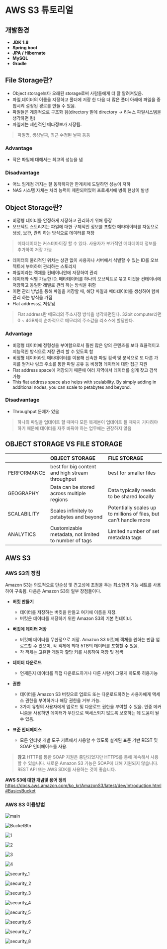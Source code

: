 # AWS S3 튜토리얼

## 개발환경
- **JDK 1.8**
- **Spring boot**
- **JPA / Hibernate**
- **MySQL**
- **Gradle**

## File Storage란?

-	Object storage보다 오래된 storage로써 사람들에게 더 잘 알려져있음.
-	파일,데이터의 이름을 지정하고 폴더에 저장 한 다음 더 많은 폴더 아래에 파일을 중첩시켜 설정된 경로를 만들 수 있음.
-	파일들은 계층적으로 구조화 됨(directory 밑에 directory -> 리눅스 파일시스템을 생각하면 됨)
-	파일에는 제한적인 메타정보가 저장됨.

> 파일명, 생성날짜, 최근 수정된 날짜 등등

### Advantage

-	작은 파일에 대해서는 최고의 성능을 냄

### Disadvantage

-	어느 임계점 까지는 잘 동작하지만 한계치에 도달하면 성능이 저하
-	NAS 시스템 자체는 처리 능력이 제한되어있어 프로세서에 병목 현상이 발생


## Object Storage란?

-	비정형 데이터를 안정하게 저장하고 관리하기 위해 등장
-	오브젝트 스토리지는 파일에 대한 구체적인 정보를 포함한 메타데이터를 자동으로 생성, 보관, 관리 하는 방식으로 데이터를 저장

> 메타데이터는 커스터마이징 할 수 있다. 사용자가 부가적인 메타데이터 정보를 추가하여 저장 가능

-	데이터의 물리적인 위치는 상관 없이 사용자나 서버에서 식별할 수 있는 ID를 오브젝트에 부여하여 관리하는 스토리지
- 파일이라는 객체를 컨테이너안에 저장하여 관리
-	데이터와 식별 가능한 ID, 메타데이터를 하나의 오브젝트로 묶고 이것을 컨테이너에 저장하고 동일한 레벨로 관리 하는 방식을 취함
-	이런 관리 방법을 통해 파일을 저장할 때, 해당 파일과 메타데이터를 생성하여 함께 관리 하는 방식을 가짐
-	Flat address로 저장됨

> Flat address란 메모리의 주소지정 방식을 생각하면된다. 32bit computer라면 0 ~ 4GB까지 순차적으로 메모리의 주소값을 리소스에 할당한다.

### Advantage

-	비정형 데이터에 정형성을 부여함으로서 훨씬 많은 양의 콘텐츠를 보다 효율적이고 지능적인 방식으로 저장 관리 할 수 있도록 함
-	비정형 데이터라도 메타데이터를 이용해 신속한 파일 검색 및 분석으로 또 다른 가치를 얻거나 링크 주소를 통한 파일 공유 등 비정형 데이터에 대한 접근 지원
-	Flat address space에 저장되기 때문에 여러 지역에서 데이터를 쉽게 찾고 검색 가능
-	This flat address space also helps with scalability. By simply adding in additional nodes, you can scale to petabytes and beyond.

### Disadvantage

-	Throughput 문제가 있음

> 하나의 파일을 업데이트 할 때마다 모든 복제본이 업데이트 될 때까지 기다려야 하기 때문에 데이터를 자주 바꿔야 하는 업무에는 권장하지 않음

## OBJECT STORAGE VS FILE STORAGE

|             | OBJECT STORAGE                                       | FILE STORAGE                                                      |
|:------------|:-----------------------------------------------------|:------------------------------------------------------------------|
| PERFORMANCE | best for big content and high stream throughput      | best for smaller files                                            |
| GEOGRAPHY   | Data can be stored across multiple regions           | Data typically needs to be shared locally                         |
| SCALABILITY | Scales infinitely to petabytes and beyond            | Potentially scales up to millions of files, but can’t handle more |
| ANALYTICS   | Customizable metadata, not limited to number of tags | Limited number of set metadata tags                               |

## AWS S3

### AWS S3의 장점

Amazon S3는 의도적으로 단순성 및 견고성에 초점을 두는 최소한의 기능 세트를 사용하여 구축됨. 다음은 Amazon S3의 일부 장점들이다.

- **버킷 만들기**
  - 데이터를 저장하는 버킷을 만들고 여기에 이름을 지정.
  - 버킷은 데이터를 저장하기 위한 Amazon S3의 기본 컨테이너.

- **버킷에 데이터 저장**
  - 버킷에 데이터를 무한정으로 저장. Amazon S3 버킷에 객체를 원하는 만큼 업로드할 수 있으며, 각 객체에 최대 5TB의 데이터를 포함할 수 있음.
  - 각 객체는 고유한 개발자 할당 키를 사용하여 저장 및 검색

- **데이터 다운로드**
  - 언제든지 데이터를 직접 다운로드하거나 다른 사람이 그렇게 하도록 허용가능

- **권한**
  - 데이터를 Amazon S3 버킷으로 업로드 또는 다운로드하려는 사용자에게 액세스 권한을 부여하거나 해당 권한을 거부 가능.
  - 3가지 유형의 사용자에게 업로드 및 다운로드 권한을 부여할 수 있음. 인증 메커니즘을 사용하면 데이터가 무단으로 액세스되지 않도록 보호하는 데 도움이 될 수 있음.

- **표준 인터페이스**
  - 모든 인터넷 개발 도구 키트에서 사용할 수 있도록 설계된 표준 기반 REST 및 SOAP 인터페이스를 사용.

> **참고**
  HTTP를 통한 SOAP 지원은 중단되었지만 HTTPS를 통해 계속해서 사용할 수 있습니다. 새로운 Amazon S3 기능은 SOAP에 대해 지원되지 않습니다. REST API 또는 AWS SDK를 사용하는 것이 좋습니다.

**AWS S3에 대한 개념및 용어 정리**
https://docs.aws.amazon.com/ko_kr/AmazonS3/latest/dev/Introduction.html#BasicsBucket

### AWS S3 이용방법

![main](https://i.imgur.com/v74VSiG.png)

![BucketBtn](https://i.imgur.com/rdNNsZO.png)

![1](https://i.imgur.com/Yqj1zIz.png)

![2](https://i.imgur.com/27FQNte.png)

![3](https://i.imgur.com/Q7OaWs2.png)

![4](https://i.imgur.com/r9lpexQ.png)

![security_1](https://i.imgur.com/qiP0KOM.png)

![security_2](https://i.imgur.com/iabkI7S.png)

![security_3](https://i.imgur.com/LPaWg8z.png)

![security_4](https://i.imgur.com/MlBdFqJ.png)

![security_5](https://i.imgur.com/abLabGC.png)

![security_6](https://i.imgur.com/rzU5mkm.png)

![security_7](https://i.imgur.com/9u5Bibn.png)

![security_8](https://i.imgur.com/rhObH0L.png)
